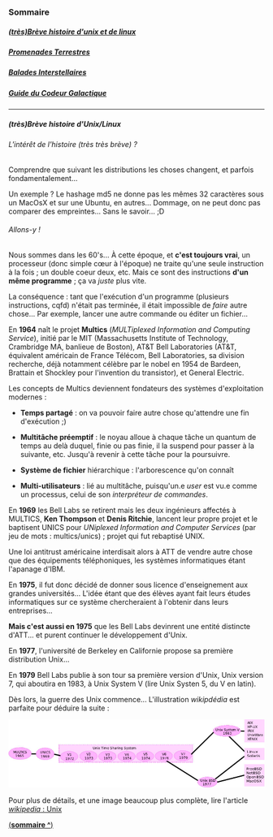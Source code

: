 [//]: # (-----------------------------------------------------------------)

[//]: # (Projet Kiweed - Article :  
			Brèce histoire d'Unix pour appréhender la diversité des communautés
			et donc des distributions, et par là même la Portabilité.
		)

[//]: # (Auteur : Georges Sallé)

[//]: # (Date : lun. 19 mars 2018 à 09:34:31)

[//]: # (-----------------------------------------------------------------)


### <a name="sommaire">Sommaire</a>
##### [(très)Brève histoire d'unix et de linux](#u_histo)
##### [Promenades Terrestres](#terre)
##### [Balades Interstellaires](#interstellar)
##### [Guide du Codeur Galactique ](#intergal)

---

##### <a name="u_histo">(très)Brève histoire d'Unix/Linux</a>

###### L'intérêt de l'histoire (très très brève) ?

Comprendre que suivant les distributions les choses changent, et parfois
fondamentalement... 

Un exemple ? Le hashage md5 ne donne pas les mêmes 32 caractères sous
un MacOsX et sur une Ubuntu, en autres... Dommage, on ne peut donc pas comparer des empreintes...
Sans le savoir... ;D

###### Allons-y !

Nous sommes dans les 60's... À cette époque, et **c'est toujours vrai**, un processeur (donc simple cœur à l'époque) ne traite 
qu'une seule instruction à la fois ; un double coeur deux, etc. Mais ce sont des instructions **d'un même programme** ; ça
va *juste* plus vite.

La conséquence : tant que l'exécution d'un programme (plusieurs instructions, cqfd) n'était pas terminée, il était impossible de
*faire* autre chose... Par exemple, lancer une autre commande ou éditer un fichier...

En **1964** naît le projet **Multics** (*MULTiplexed Information and Computing Service*), initié par le MIT (Massachusetts Institute of Technology, Crambridge MA, banlieue de Boston), 
AT&T Bell Laboratories (AT&T, équivalent américain de France Télécom, Bell Laboratories, sa division recherche, déjà notamment 
célèbre par le nobel en 1954 de Bardeen, Brattain et Shockley pour l'invention du transistor), et General Electric.

Les concepts de Multics deviennent fondateurs des systèmes d'exploitation modernes :

- **Temps partagé** : on va pouvoir faire autre chose qu'attendre une fin d'exécution ;)

- **Multitâche préemptif** : le noyau alloue à chaque tâche un quantum de temps au delà duquel, finie ou pas finie, il la suspend
  pour passer à la suivante, etc. Jusqu'à revenir à cette tâche pour la poursuivre.

- **Système de fichier** hiérarchique : l'arborescence qu'on connaît

- **Multi-utilisateurs** : lié au multitâche, puisqu'un.e *user* est vu.e comme un processus, celui de son *interpréteur de commandes*.

En **1969** les Bell Labs se retirent mais les deux ingénieurs affectés à MULTICS, **Ken Thompson** et 
**Denis Ritchie**, lancent leur propre projet et le baptisent UNICS pour *UNiplexed Information and Computer Services*
(par jeu de mots : multics/unics) ; projet qui fut rebaptisé UNIX.

Une loi antitrust américaine interdisait alors à ATT de vendre autre chose que des équipements téléphoniques, les systèmes
informatiques étant l'apanage d'IBM.

En **1975**, il fut donc décidé de donner sous licence d'enseignement aux grandes universités... L'idée étant que des élèves
ayant fait leurs études informatiques sur ce système chercheraient à l'obtenir dans leurs entreprises...

**Mais c'est aussi en 1975** que les Bell Labs devinrent une entité distincte d'ATT... et purent continuer le développement d'Unix.

En **1977**, l'université de Berkeley en Californie propose sa première distribution Unix...

En **1979** Bell Labs publie à son tour sa première version d'Unix, Unix version 7, 
qui aboutira en 1983, à Unix System V (lire Unix Systen 5, du V en latin).

Dès lors, la guerre des Unix commence... L'illustration *wikipdédia* est parfaite pour déduire la suite :

![unix](./images/histoire_unix.jpg)

Pour plus de détails, et une image beaucoup plus complète, lire l'article [*wikipedia* : Unix](https://fr.wikipedia.org/wiki/Unix)



[(**sommaire ^**)](#sommaire)
